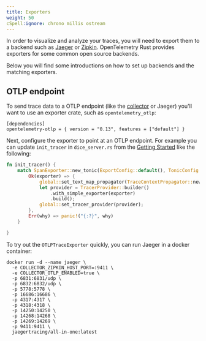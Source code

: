 ```yaml
---
title: Exporters
weight: 50
cSpell:ignore: chrono millis ostream
---
```


In order to visualize and analyze your traces, you will need to export them to a
backend such as [Jaeger](https://www.jaegertracing.io/) or
[Zipkin](https://zipkin.io/). OpenTelemetry Rust provides exporters for some
common open source backends.

Below you will find some introductions on how to set up backends and the
matching exporters.

## OTLP endpoint

To send trace data to a OTLP endpoint (like the [collector](/docs/collector) or
Jaeger) you'll want to use an exporter crate, such as `opentelemetry_otlp`:

```shell
[dependencies]
opentelemetry-otlp = { version = "0.13", features = ["default"] }
```

Next, configure the exporter to point at an OTLP endpoint. For example you can
update `init_tracer` in `dice_server.rs` from the
[Getting Started](../getting-started/) like the
following:

```rust
fn init_tracer() {
    match SpanExporter::new_tonic(ExportConfig::default(), TonicConfig::default()) {
        Ok(exporter) => {
            global::set_text_map_propagator(TraceContextPropagator::new());
            let provider = TracerProvider::builder()
                .with_simple_exporter(exporter)
                .build();
            global::set_tracer_provider(provider);
        },
        Err(why) => panic!("{:?}", why)
    }

}
```

To try out the `OTLPTraceExporter` quickly, you can run Jaeger in a docker
container:

```shell
docker run -d --name jaeger \
  -e COLLECTOR_ZIPKIN_HOST_PORT=:9411 \
  -e COLLECTOR_OTLP_ENABLED=true \
  -p 6831:6831/udp \
  -p 6832:6832/udp \
  -p 5778:5778 \
  -p 16686:16686 \
  -p 4317:4317 \
  -p 4318:4318 \
  -p 14250:14250 \
  -p 14268:14268 \
  -p 14269:14269 \
  -p 9411:9411 \
  jaegertracing/all-in-one:latest
```
